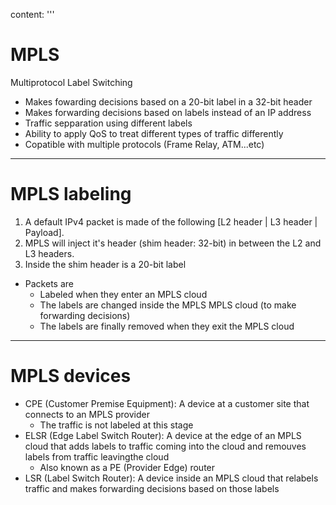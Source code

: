 content: '''
  # MPLS
  Multiprotocol Label Switching
  
  * Makes fowarding decisions based on a 20-bit label in a 32-bit header
  * Makes forwarding decisions based on labels instead of an IP address
  * Traffic sepparation using different labels
  * Ability to apply QoS to treat different types of traffic differently
  * Copatible with multiple protocols (Frame Relay, ATM...etc)
  
  
  ---
  # MPLS labeling
  
  1. A default IPv4 packet is made of the following [L2 header | L3 header | Payload]. 
  2. MPLS will inject it's header (shim header: 32-bit) in between the L2 and L3 headers.
  3. Inside the shim header is a 20-bit label 
  * Packets are 
    * Labeled when they enter an MPLS cloud
    * The labels are changed inside the MPLS MPLS cloud (to make forwarding decisions)
    * The labels are finally removed when they exit the MPLS cloud
  ---
  # MPLS devices
  
  * CPE (Customer Premise Equipment): A device at a customer site that connects to an MPLS provider
    * The traffic is not labeled at this stage
  * ELSR (Edge Label Switch Router): A device at the edge of an MPLS cloud that adds labels to traffic coming into the cloud and remouves labels from traffic leavingthe cloud
    * Also known as a PE (Provider Edge) router
  * LSR (Label Switch Router): A device inside an MPLS cloud that relabels traffic and makes forwarding decisions based on those labels
